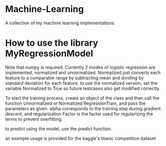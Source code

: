 # Machine-Learning
A collection of my machine learning implementations


# How to use the library MyRegressionModel
Note that numpy is required.
Currently 2 modes of logistic regression are implemented, normalized and unnormalized.
Normalized just converts each feature to a comparable range by subtracting mean and dividing by standard deviation for each feature.
to use the normalized version, set the variable Normalized to True so future testcases also get modified correctly.

To start the training process, create an object of the class and then call the function Unnormalized or Normalized RegressionTrain, and pass the parameters as given.
alpha corresponds to the training step during gradient descent, and regularization Factor is the factor used for regularizing the terms to prevent overfitting.

to predict using the model, use the predict function.

an example usage is provided for the kaggle's titanic competition dataset
